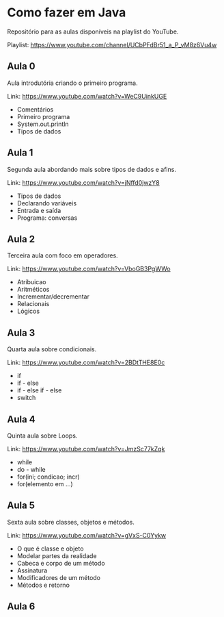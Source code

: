 # Como fazer em Java
Repositório para as aulas disponíveis na playlist do YouTube.
 
Playlist: https://www.youtube.com/channel/UCbPFdBr51_a_P_vM8z6Vu4w

## Aula 0
Aula introdutória criando o primeiro programa.

Link: https://www.youtube.com/watch?v=WeC9UinkUGE

* Comentários
* Primeiro programa
* System.out.println
* Tipos de dados

## Aula 1

Segunda aula abordando mais sobre tipos de dados e afins.

Link: https://www.youtube.com/watch?v=jNffd0jwzY8

* Tipos de dados
* Declarando variáveis
* Entrada e saída
* Programa: conversas

## Aula 2

Terceira aula com foco em operadores.

Link: https://www.youtube.com/watch?v=VboGB3PgWWo

* Atribuicao  
* Aritméticos
* Incrementar/decrementar
* Relacionais
* Lógicos

## Aula 3

Quarta aula sobre condicionais.

Link: https://www.youtube.com/watch?v=2BDtTHE8E0c

* if
* if - else
* if - else if - else
* switch

## Aula 4

Quinta aula sobre Loops.

Link: https://www.youtube.com/watch?v=JmzSc77kZqk

* while
* do - while
* for(ini; condicao; incr)
* for(elemento em ...)

## Aula 5

Sexta aula sobre classes, objetos e métodos.

Link: https://www.youtube.com/watch?v=gVxS-C0Yykw

* O que é classe e objeto
* Modelar partes da realidade
* Cabeca e corpo de um método
* Assinatura
* Modificadores de um método
* Métodos e retorno

## Aula 6


